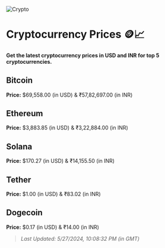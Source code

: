 
![Crypto](https://www.techguide.com.au/wp-content/uploads/2020/11/crypto3.jpeg)

# Cryptocurrency Prices 🪙📈

#### Get the latest cryptocurrency prices in USD and INR for top 5 cryptocurrencies.

## Bitcoin

**Price:** $69,558.00 (in USD) & ₹57,82,697.00 (in INR)

## Ethereum

**Price:** $3,883.85 (in USD) & ₹3,22,884.00 (in INR)

## Solana

**Price:** $170.27 (in USD) & ₹14,155.50 (in INR)

## Tether

**Price:** $1.00 (in USD) & ₹83.02 (in INR)

## Dogecoin

**Price:** $0.17 (in USD) & ₹14.00 (in INR)

> _Last Updated: 5/27/2024, 10:08:32 PM (in GMT)_
